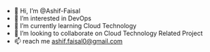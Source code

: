 - 👋 Hi, I’m @Ashif-Faisal
- 👀 I’m interested in DevOps
- 🌱 I’m currently learning Cloud Technology
- 💞️ I’m looking to collaborate on Cloud Technology Related Project
- 📫 reach me ashif.faisal0@gmail.com 

<!---
Ashif-Faisal/Ashif-Faisal is a ✨ special ✨ repository because its `README.md` (this file) appears on your GitHub profile.
You can click the Preview link to take a look at your changes.
--->
